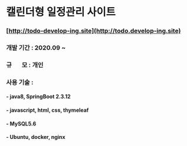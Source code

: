 # 캘린더형 일정관리 사이트

### [http://todo-develop-ing.site](http://todo.develop-ing.site)
### 개발 기간 : 2020.09 ~
### 규&nbsp;&nbsp;&nbsp;&nbsp;&nbsp;&nbsp; 모 : 개인
### 사용 기술 :
#### - java8, SpringBoot 2.3.12
#### - javascript, html, css, thymeleaf
#### - MySQL5.6
#### - Ubuntu, docker, nginx
